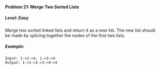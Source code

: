 #### Problem 21: Merge Two Sorted Lists

##### Level: Easy

Merge two sorted linked lists and return it as a new list. The new list should be made by splicing together the nodes of the first two lists.

##### Example:
```
Input: 1->2->4, 1->3->4
Output: 1->1->2->3->4->4
```
